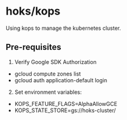 # hoks/kops

Using kops to manage the kubernetes cluster. 

## Pre-requisites

1. Verify Google SDK Authorization
  * gcloud compute zones list
  * gcloud auth application-default login
2. Set environment variables:
  * KOPS_FEATURE_FLAGS=AlphaAllowGCE
  * KOPS_STATE_STORE=gs://hoks-cluster/


